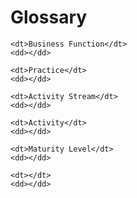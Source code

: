# Glossary
<dl>

    <dt>Business Function</dt>
    <dd></dd>

    <dt>Practice</dt>
    <dd></dd>

    <dt>Activity Stream</dt>
    <dd></dd>

    <dt>Activity</dt>
    <dd></dd>

    <dt>Maturity Level</dt>
    <dd></dd>

    <dt></dt>
    <dd></dd>

</dl>
